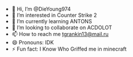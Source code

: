 - 👋 Hi, I’m @DieYoung974
- 👀 I’m interested in Counter Strike 2 
- 🌱 I’m currently learning ANTONS
- 💞️ I’m looking to collaborate on ACDOLOT
- 📫 How to reach me tgrankin13@mail.ru
- 😄 Pronouns: IDK
- ⚡ Fun fact: I Know Who Griffed me in minecraft

<!---
DieYoung974/DieYoung974 is a ✨ special ✨ repository because its `README.md` (this file) appears on your GitHub profile.
You can click the Preview link to take a look at your changes.
--->
